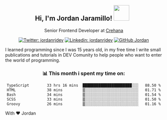 <div align="center">
<h2 style="margin-right:10px;">Hi, I'm Jordan Jaramillo! <img src="https://media.giphy.com/media/Wj7lNjMNDxSmc/source.gif" width="50" > </h2>

<p>Senior Frontend Developer at <a href="https://www.crehana.com/">Crehana</a></p>

[![Twitter: jordanrjdev](https://img.shields.io/twitter/follow/jordanrjdev?style=social)](https://twitter.com/jordanrjdev)
[![Linkedin: jordanrjdev](https://img.shields.io/badge/-jordanrjdev-blue?style=flat-square&logo=Linkedin&logoColor=white&link=https://www.linkedin.com/in/jordanrjdev/)](https://www.linkedin.com/in/jordanrjdev/)
[![GitHub Jordan](https://img.shields.io/github/followers/jnadroj?label=follow&style=social)](https://github.com/jnadroj)

</div>
I learned programming since I was 15 years old, in my free time I write small publications and tutorials in DEV Comunity to help people who want to enter the world of programming.

<div align="center">

### 📊 **This month i spent my time on:**

<!--START_SECTION:waka-->

```txt
TypeScript        33 hrs 16 mins  ██████████████████████░░░   88.50 %
HTML              38 mins         ▒░░░░░░░░░░░░░░░░░░░░░░░░   01.71 %
Bash              34 mins         ▒░░░░░░░░░░░░░░░░░░░░░░░░   01.54 %
SCSS              33 mins         ▒░░░░░░░░░░░░░░░░░░░░░░░░   01.50 %
Groovy            26 mins         ▒░░░░░░░░░░░░░░░░░░░░░░░░   01.16 %
```

<!--END_SECTION:waka-->

</div>

With ❤️ Jordan
